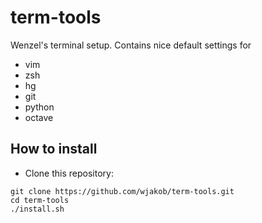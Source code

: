 term-tools
==========

Wenzel's terminal setup. Contains nice default settings for

* vim
* zsh
* hg
* git
* python
* octave

How to install
--------------

* Clone this repository:
```
git clone https://github.com/wjakob/term-tools.git
cd term-tools
./install.sh
```
